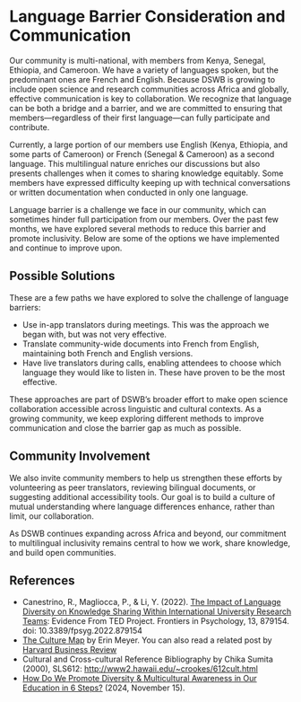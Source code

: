 # Language Barrier Consideration and Communication

Our community is multi-national, with members from Kenya, Senegal, Ethiopia, and Cameroon. We have a variety of languages spoken, but the predominant ones are French and English. Because DSWB is growing to include open science and research communities across Africa and globally, effective communication is key to collaboration. We recognize that language can be both a bridge and a barrier, and we are committed to ensuring that members—regardless of their first language—can fully participate and contribute.

Currently, a large portion of our members use English (Kenya, Ethiopia, and some parts of Cameroon) or French (Senegal & Cameroon) as a second language. This multilingual nature enriches our discussions but also presents challenges when it comes to sharing knowledge equitably. Some members have expressed difficulty keeping up with technical conversations or written documentation when conducted in only one language.

Language barrier is a challenge we face in our community, which can sometimes hinder full participation from our members. Over the past few months, we have explored several methods to reduce this barrier and promote inclusivity. Below are some of the options we have implemented and continue to improve upon.

## Possible Solutions

These are a few paths we have explored to solve the challenge of language barriers:

- Use in-app translators during meetings. This was the approach we began with, but was not very effective.
- Translate community-wide documents into French from English, maintaining both French and English versions.
- Have live translators during calls, enabling attendees to choose which language they would like to listen in. These have proven to be the most effective.

These approaches are part of DSWB’s broader effort to make open science collaboration accessible across linguistic and cultural contexts. As a growing community, we keep exploring different methods to improve communication and close the barrier gap as much as possible.

## Community Involvement

We also invite community members to help us strengthen these efforts by volunteering as peer translators, reviewing bilingual documents, or suggesting additional accessibility tools. Our goal is to build a culture of mutual understanding where language differences enhance, rather than limit, our collaboration.

As DSWB continues expanding across Africa and beyond, our commitment to multilingual inclusivity remains central to how we work, share knowledge, and build open communities.

## References

- Canestrino, R., Magliocca, P., & Li, Y. (2022). [The Impact of Language Diversity on Knowledge Sharing Within International University Research Teams](https://www.frontiersin.org/journals/psychology/articles/10.3389/fpsyg.2022.879154/full): Evidence From TED Project. Frontiers in Psychology, 13, 879154. doi: 10.3389/fpsyg.2022.879154
- [The Culture Map](https://erinmeyer.com/books/the-culture-map) by Erin Meyer. You can also read a related post by [Harvard Business Review](https://hbr.org/2014/05/navigating-the-cultural-minefield)
- Cultural and Cross-cultural Reference Bibliography by Chika Sumita (2000), SLS612: http://www2.hawaii.edu/~crookes/612cult.html
- [How Do We Promote Diversity & Multicultural Awareness in Our Education in 6 Steps?](https://www.amityschool.nl/events/newsblogs/blog/~board/blog/post/how-do-we-promote-diversity-multicultural-awareness-in-our-education-in-6-steps) (2024, November 15).
